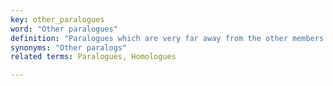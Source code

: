 ```yaml
---
key: other_paralogues
word: "Other paralogues"
definition: "Paralogues which are very far away from the other members of a paralogue family. They are part of the same super-family, but the precise taxonomic relationship to other members is undefined, as the trees are too large to compute."
synonyms: "Other paralogs"
related terms: Paralogues, Homologues

---
```

